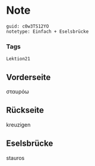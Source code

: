 # Note
```
guid: c0w3TS12YO
notetype: Einfach + Eselsbrücke
```

### Tags
```
Lektion21
```

## Vorderseite
σταυρόω

## Rückseite
kreuzigen

## Eselsbrücke
stauros
